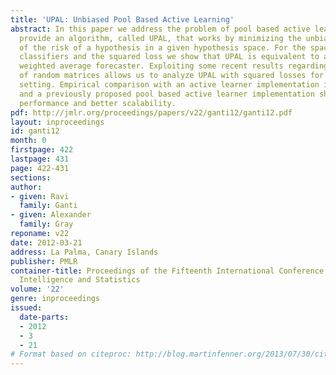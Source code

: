 ```yaml
---
title: 'UPAL: Unbiased Pool Based Active Learning'
abstract: In this paper we address the problem of pool based active learning, and
  provide an algorithm, called UPAL, that works by minimizing the unbiased estimator
  of the risk of a hypothesis in a given hypothesis space. For the space of linear
  classifiers and the squared loss we show that UPAL is equivalent to an exponentially
  weighted average forecaster. Exploiting some recent results regarding the spectra
  of random matrices allows us to analyze UPAL with squared losses for the noiseless
  setting. Empirical comparison with an active learner implementation in Vowpal Wabbit,
  and a previously proposed pool based active learner implementation show good empirical
  performance and better scalability.
pdf: http://jmlr.org/proceedings/papers/v22/ganti12/ganti12.pdf
layout: inproceedings
id: ganti12
month: 0
firstpage: 422
lastpage: 431
page: 422-431
sections: 
author:
- given: Ravi
  family: Ganti
- given: Alexander
  family: Gray
reponame: v22
date: 2012-03-21
address: La Palma, Canary Islands
publisher: PMLR
container-title: Proceedings of the Fifteenth International Conference on Artificial
  Intelligence and Statistics
volume: '22'
genre: inproceedings
issued:
  date-parts:
  - 2012
  - 3
  - 21
# Format based on citeproc: http://blog.martinfenner.org/2013/07/30/citeproc-yaml-for-bibliographies/
---
```

